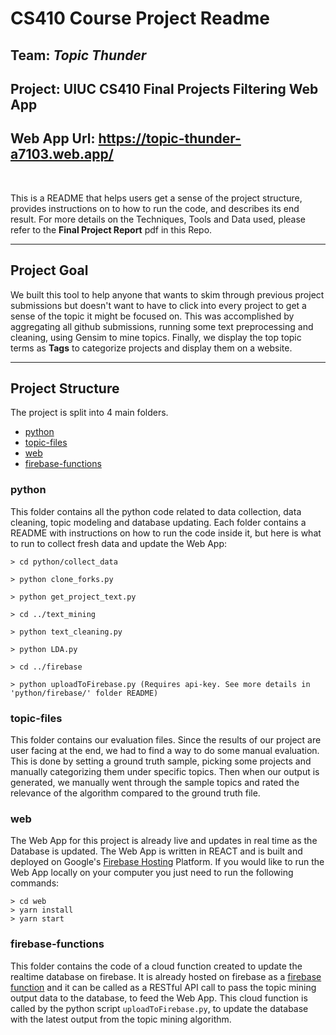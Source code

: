 # CS410 Course Project Readme

## Team: ***Topic Thunder***
## Project: UIUC CS410 Final Projects Filtering Web App

## Web App Url: https://topic-thunder-a7103.web.app/

<br>

This is a README that helps users get a sense of the project structure, provides instructions on to how to run the code, and describes its end result. For more details on the Techniques, Tools and Data used, please refer to the **Final Project Report** pdf in this Repo.

---

## Project Goal
We built this tool to help anyone that wants to skim through previous project submissions but doesn't want to have to click into every project to get a sense of the topic it might be focused on. This was accomplished by aggregating all github submissions, running some text preprocessing and cleaning, using Gensim to mine topics. Finally, we display the top topic terms as **Tags** to categorize projects and display them on a website.

---

## Project Structure
The project is split into 4 main folders.
- [python](#python)
- [topic-files](#topic-files)
- [web](#web)
- [firebase-functions](#firebase-functions)

### python
This folder contains all the python code related to data collection, data cleaning, topic modeling and database updating.
Each folder contains a README with instructions on how to run the code inside it, but here is what to run to collect fresh data and update the Web App:

```
> cd python/collect_data

> python clone_forks.py

> python get_project_text.py

> cd ../text_mining

> python text_cleaning.py

> python LDA.py

> cd ../firebase

> python uploadToFirebase.py (Requires api-key. See more details in 'python/firebase/' folder README)
```

### topic-files

This folder contains our evaluation files. Since the results of our project are user facing at the end, we had to find a way to do some manual evaluation. This is done by setting a ground truth sample, picking some projects and manually categorizing them under specific topics. Then when our output is generated, we manually went through the sample topics and rated the relevance of the algorithm compared to the ground truth file.

### web

The Web App for this project is already live and updates in real time as the Database is updated. The Web App is written in REACT and is built and deployed on Google's [Firebase Hosting](https://firebase.google.com/products/hosting) Platform. If you would like to run the Web App locally on your computer you just need to run the following commands:

```
> cd web
> yarn install
> yarn start
```

### firebase-functions

This folder contains the code of a cloud function created to update the realtime database on firebase. It is already hosted on firebase as a [firebase function](firebase-function) and it can be called as a RESTful API call to pass the topic mining output data to the database, to feed the Web App. This cloud function is called by the python script `uploadToFirebase.py`, to update the database with the latest output from the topic mining algorithm.